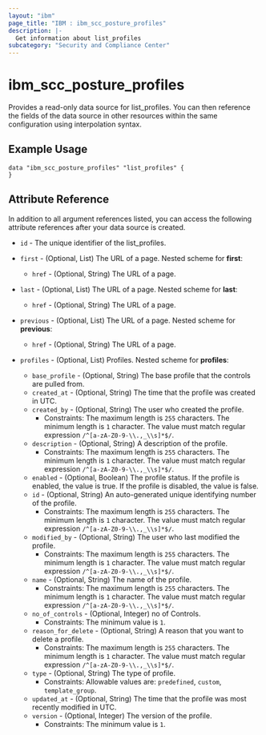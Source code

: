 ```yaml
---
layout: "ibm"
page_title: "IBM : ibm_scc_posture_profiles"
description: |-
  Get information about list_profiles
subcategory: "Security and Compliance Center"
---
```


# ibm_scc_posture_profiles

Provides a read-only data source for list_profiles. You can then reference the fields of the data source in other resources within the same configuration using interpolation syntax.

## Example Usage

```hcl
data "ibm_scc_posture_profiles" "list_profiles" {
}
```


## Attribute Reference

In addition to all argument references listed, you can access the following attribute references after your data source is created.

* `id` - The unique identifier of the list_profiles.
* `first` - (Optional, List) The URL of a page.
Nested scheme for **first**:
	* `href` - (Optional, String) The URL of a page.

* `last` - (Optional, List) The URL of a page.
Nested scheme for **last**:
	* `href` - (Optional, String) The URL of a page.

* `previous` - (Optional, List) The URL of a page.
Nested scheme for **previous**:
	* `href` - (Optional, String) The URL of a page.

* `profiles` - (Optional, List) Profiles.
Nested scheme for **profiles**:
	* `base_profile` - (Optional, String) The base profile that the controls are pulled from.
	* `created_at` - (Optional, String) The time that the profile was created in UTC.
	* `created_by` - (Optional, String) The user who created the profile.
	  * Constraints: The maximum length is `255` characters. The minimum length is `1` character. The value must match regular expression `/^[a-zA-Z0-9-\\.,_\\s]*$/`.
	* `description` - (Optional, String) A description of the profile.
	  * Constraints: The maximum length is `255` characters. The minimum length is `1` character. The value must match regular expression `/^[a-zA-Z0-9-\\.,_\\s]*$/`.
	* `enabled` - (Optional, Boolean) The profile status. If the profile is enabled, the value is true. If the profile is disabled, the value is false.
	* `id` - (Optional, String) An auto-generated unique identifying number of the profile.
	  * Constraints: The maximum length is `255` characters. The minimum length is `1` character. The value must match regular expression `/^[a-zA-Z0-9-\\.,_\\s]*$/`.
	* `modified_by` - (Optional, String) The user who last modified the profile.
	  * Constraints: The maximum length is `255` characters. The minimum length is `1` character. The value must match regular expression `/^[a-zA-Z0-9-\\.,_\\s]*$/`.
	* `name` - (Optional, String) The name of the profile.
	  * Constraints: The maximum length is `255` characters. The minimum length is `1` character. The value must match regular expression `/^[a-zA-Z0-9-\\.,_\\s]*$/`.
	* `no_of_controls` - (Optional, Integer) no of Controls.
	  * Constraints: The minimum value is `1`.
	* `reason_for_delete` - (Optional, String) A reason that you want to delete a profile.
	  * Constraints: The maximum length is `255` characters. The minimum length is `1` character. The value must match regular expression `/^[a-zA-Z0-9-\\.,_\\s]*$/`.
	* `type` - (Optional, String) The type of profile.
	  * Constraints: Allowable values are: `predefined`, `custom`, `template_group`.
	* `updated_at` - (Optional, String) The time that the profile was most recently modified in UTC.
	* `version` - (Optional, Integer) The version of the profile.
	  * Constraints: The minimum value is `1`.

